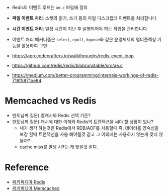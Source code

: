 
- Redis의 이벤트 루프는 `ae.c` 파일에 정의
- **파일 이벤트 처리**: 소켓의 읽기, 쓰기 등의 파일 디스크립터 이벤트를 처리합니다
- **시간 이벤트 처리**: 일정 시간이 지난 후 실행되어야 하는 작업을 관리합니다
- 이벤트 처리 메커니즘은 `select`, `epoll`, `kqueue`와 같은 운영체제의 멀티플렉싱 기능을 활용하여 구현

- https://app.codecrafters.io/walkthroughs/redis-event-loop
- https://github.com/redis/redis/blob/unstable/src/ae.c
- https://medium.com/better-programming/internals-workings-of-redis-718f5871be84

# Memcached vs Redis

- 멘토님께 질문) 멤캐시와 Redis 선택 기준?
- 멘토님께 질문) 캐시에 대한 이해와 Redis의 트랜잭션을 써야 할 상황이 있나?
	- 내가 생각 하는것은 Redis에서 RDB/AOF를 사용할때 즉, 데이터를 영속성을 보장 할때 트랜잭션을 사용 해야될것 같고 그 이외에는 사용하지 않는게 맞지 않을까?
	- cache miss를 발생 시키는게 맞을것 같다.



# Reference

- [위키피디아 Redis](https://en.wikipedia.org/wiki/Redis) 
- [위키피디아 Memcached](https://en.wikipedia.org/wiki/Memcached) 


